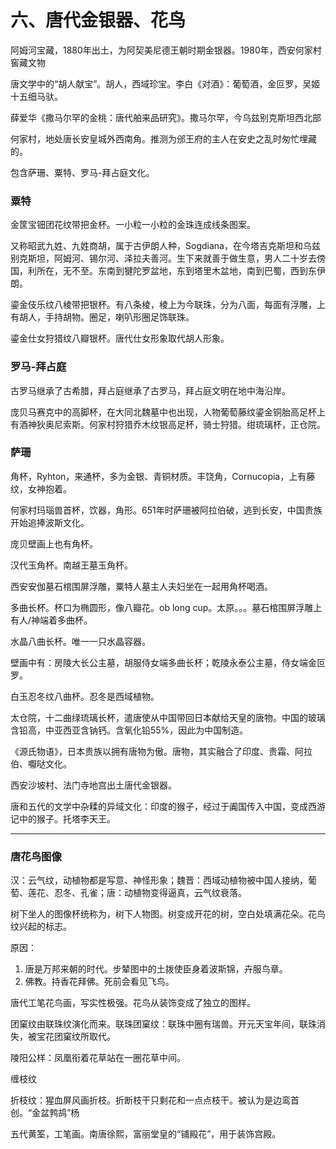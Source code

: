 # 六、唐代金银器、花鸟

阿姆河宝藏，1880年出土，为阿契美尼德王朝时期金银器。1980年，西安何家村窖藏文物

唐文学中的“胡人献宝”。胡人，西域珍宝。李白《对酒》：葡萄酒，金叵罗，吴姬十五细马驮。

薛爱华《撒马尔罕的金桃：唐代舶来品研究》。撒马尔罕，今乌兹别克斯坦西北部

何家村，地处唐长安皇城外西南角。推测为邠王府的主人在安史之乱时匆忙埋藏的。

包含萨珊、粟特、罗马-拜占庭文化。

### 粟特

金筐宝钿团花纹带把金杯。一小粒一小粒的金珠连成线条图案。

又称昭武九姓、九姓商胡，属于古伊朗人种，Sogdiana，在今塔吉克斯坦和乌兹别克斯坦，阿姆河、锡尔河、泽拉夫善河。生下来就善于做生意，男人二十岁去傍国，利所在，无不至。东南到犍陀罗盆地，东到塔里木盆地，南到巴蜀，西到东伊朗。

鎏金伎乐纹八棱带把银杯。有八条棱，棱上为今联珠，分为八面，每面有浮雕，上有胡人，手持胡物。圈足，喇叭形圈足饰联珠。

鎏金仕女狩猎纹八瓣银杯。唐代仕女形象取代胡人形象。

### 罗马-拜占庭

古罗马继承了古希腊，拜占庭继承了古罗马，拜占庭文明在地中海沿岸。

庞贝马赛克中的高脚杯，在大同北魏墓中也出现，人物葡萄藤纹鎏金铜胎高足杯上有酒神狄奥尼索斯。何家村狩猎乔木纹银高足杯，骑士狩猎。绀琉璃杯，正仓院。

### 萨珊

角杯，Ryhton，来通杯，多为金银、青铜材质。丰饶角，Cornucopia，上有藤纹，女神抱着。

何家村玛瑙兽首杯，饮器，角形。651年时萨珊被阿拉伯破，逃到长安，中国贵族开始追捧波斯文化。

庞贝壁画上也有角杯。

汉代玉角杯。南越王墓玉角杯。

西安安伽墓石棺围屏浮雕，粟特人墓主人夫妇坐在一起用角杯喝酒。

多曲长杯。杯口为椭圆形，像八瓣花。ob long cup。太原。。。墓石棺围屏浮雕上有人/神端着多曲杯。

水晶八曲长杯。唯一一只水晶容器。

壁画中有：房陵大长公主墓，胡服侍女端多曲长杯；乾陵永泰公主墓，侍女端金叵罗。

白玉忍冬纹八曲杯。忍冬是西域植物。

太仓院，十二曲绿琉璃长杯，遣唐使从中国带回日本献给天皇的唐物。中国的玻璃含铅高，中亚西亚含钠钙。含氧化铅55%，因此为中国制造。

《源氏物语》，日本贵族以拥有唐物为傲。唐物，其实融合了印度、贵霜、阿拉伯、嚈哒文化。



西安沙坡村、法门寺地宫出土唐代金银器。

唐和五代的文学中杂糅的异域文化：印度的猴子，经过于阗国传入中国，变成西游记中的猴子。托塔李天王。



------



### 唐花鸟图像

汉：云气纹，动植物都是写意、神怪形象；魏晋：西域动植物被中国人接纳，葡萄、莲花、忍冬、孔雀；唐：动植物变得逼真，云气纹衰落。

树下坐人的图像杯统称为，树下人物图。树变成开花的树，空白处填满花朵。花鸟纹兴起的标志。

原因：

1. 唐是万邦来朝的时代。步辇图中的土拨使臣身着波斯锦，卉服鸟章。
2. 佛教。持香花拜佛。死前会看见飞鸟。

唐代工笔花鸟画，写实性极强。花鸟从装饰变成了独立的图样。

团窠纹由联珠纹演化而来。联珠团窠纹：联珠中圈有瑞兽。开元天宝年间，联珠消失，被宝花团窠纹所取代。

陵阳公样：凤凰衔着花草站在一圈花草中间。

缠枝纹

折枝纹：猩血屏风画折枝。折断枝干只剩花和一点点枝干。被认为是边鸾首创。“金盆鹁鸪”杨

五代黄筌，工笔画。南唐徐熙，富丽堂皇的“铺殿花”，用于装饰宫殿。
